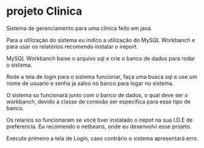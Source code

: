 # projeto Clinica
Sistema de gerenciamento para uma clínica feito em java.

Para a utilização do sistema eu indico a utilização do MySQL Workbanch e para  usar os relatórios recomendo instalar o ireport.

MySQL Workbanch baixe o arquivo sql e crie o banco de dados para rodar o sistema.

Rode a tela de login para o sistema funcionar, faça uma busca sql e use um nome de usuario e senha ja salvo no banco para logar no sistema.

O sistema so funcionará junto com o banco de dados, o qual deve ser o workbanch, devido a classe de conexão ser especifica para esse tipo de banco.

Os relarios so funcionaram se você tiver instalado o irepot na sua I.D.E de preferencia. Eu recomendo o netbeans, onde eu desenvolvi esse projeto.

Execute primeiro a tela de Login, caso contrário o sistema apresentará erro.
